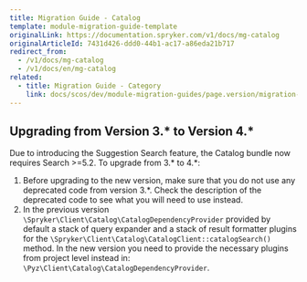 ```yaml
---
title: Migration Guide - Catalog
template: module-migration-guide-template
originalLink: https://documentation.spryker.com/v1/docs/mg-catalog
originalArticleId: 7431d426-ddd0-44b1-ac17-a86eda21b717
redirect_from:
  - /v1/docs/mg-catalog
  - /v1/docs/en/mg-catalog
related:
  - title: Migration Guide - Category
    link: docs/scos/dev/module-migration-guides/page.version/migration-guide-category.html
---
```


## Upgrading from Version 3.* to Version 4.*

Due to introducing the Suggestion Search feature, the Catalog bundle now requires Search >=5.2.
To upgrade from 3.* to 4.\*:
1. Before upgrading to the new version, make sure that you do not use any deprecated code from version 3.\*. Check the description of the deprecated code to see what you will need to use instead.
2. In the previous version `\Spryker\Client\Catalog\CatalogDependencyProvider` provided by default a stack of query expander and a stack of result formatter plugins for the `\Spryker\Client\Catalog\CatalogClient::catalogSearch()` method. In the new version you need to provide the necessary plugins from project level instead in: `\Pyz\Client\Catalog\CatalogDependencyProvider`.
